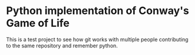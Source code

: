 # Python implementation of Conway's Game of Life

This is a test project to see how git works with multiple people contributing to the same repository and remember python.
